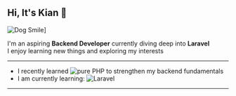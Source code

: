 ## Hi, It's Kian 👋
![Dog Smile](https://media.tenor.com/DDUI5HLOwaYAAAAM/dog-smile.gif)]

I'm an aspiring **Backend Developer** currently diving deep into **Laravel**  
I enjoy learning new things and exploring my interests

---

- I recently learned ![pure PHP](https://img.shields.io/badge/-PHP-777BB4?style=flat&logo=php&logoColor=white) to strengthen my backend fundamentals
- I am currently learning: ![Laravel](https://img.shields.io/badge/-Laravel-E74430?style=flat&logo=laravel&logoColor=white)

---
